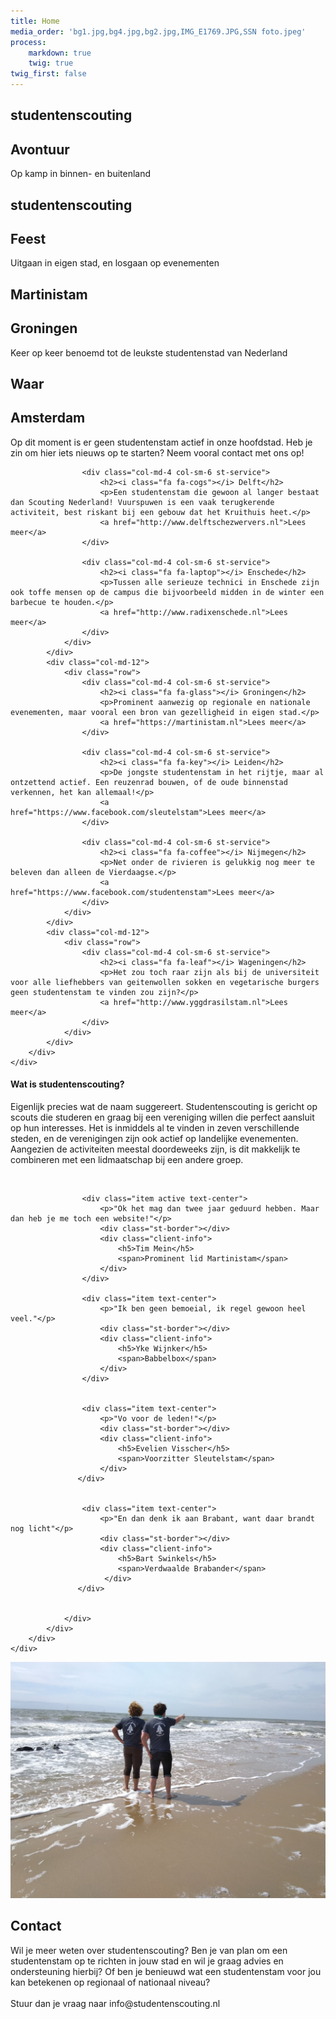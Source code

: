 ```yaml
---
title: Home
media_order: 'bg1.jpg,bg4.jpg,bg2.jpg,IMG_E1769.JPG,SSN foto.jpeg'
process:
    markdown: true
    twig: true
twig_first: false
---
```


<!-- SLIDER -->
<section id="slider">
    <div id="home-carousel" class="carousel slide" data-ride="carousel">
        <div class="carousel-inner">
            <div class="item active" style="background-image: url({{ page.media['bg1.jpg'].url }}">
                <div class="carousel-caption container">
                    <div class="row">
                        <div class="col-sm-7">
                            <h1>studentenscouting</h1>
                            <h2>Avontuur</h2>
                            <p>Op kamp in binnen- en buitenland</p>
                        </div>
                    </div>
                </div>
            </div>
            <div class="item" style="background-image: url({{ page.media['bg2.jpg'].url }})">
                <div class="carousel-caption container">
                    <div class="row">
                        <h1>studentenscouting</h1>
                        <h2>Feest</h2>
                        <p>Uitgaan in eigen stad, en losgaan op evenementen</p>
                    </div>
                </div>
            </div>
            <div class="item" style="background-image: url({{ page.media['bg4.jpg'].url }})">
                <div class="carousel-caption container">
                    <div class="row">
                        <h1>Martinistam</h1>
                        <h2>Groningen</h2>
                        <p>Keer op keer benoemd tot de leukste studentenstad van Nederland</p>
                    </div>
                </div>
            </div>
            <a class="home-carousel-left" href="#home-carousel" data-slide="prev"><i class="fa fa-angle-left"></i></a>
            <a class="home-carousel-right" href="#home-carousel" data-slide="next"><i class="fa fa-angle-right"></i></a>
        </div>
    </div> <!--/#home-carousel-->
</section>
<!-- /SLIDER -->

<!-- SERVICES -->
<section id="services">
    <div class="container">
        <div class="row">
            <div class="col-md-12">
                <div class="section-title">
                    <h1>Waar</h1>
                    <span class="st-border"></span>
                </div>
            </div>
            <div class="col-md-12">
                <div class="row">
                    <div class="col-md-4 col-sm-6 st-service">
                        <h2><i class="fa fa-university"></i> Amsterdam</h2>
                        <p>Op dit moment is er geen studentenstam actief in onze hoofdstad. Heb je zin om hier iets nieuws op te starten? Neem vooral contact met ons op!</p>
                    </div>

                    <div class="col-md-4 col-sm-6 st-service">
                        <h2><i class="fa fa-cogs"></i> Delft</h2>
                        <p>Een studentenstam die gewoon al langer bestaat dan Scouting Nederland! Vuurspuwen is een vaak terugkerende activiteit, best riskant bij een gebouw dat het Kruithuis heet.</p>
                        <a href="http://www.delftschezwervers.nl">Lees meer</a>
                    </div>

                    <div class="col-md-4 col-sm-6 st-service">
                        <h2><i class="fa fa-laptop"></i> Enschede</h2>
                        <p>Tussen alle serieuze technici in Enschede zijn ook toffe mensen op de campus die bijvoorbeeld midden in de winter een barbecue te houden.</p>
                        <a href="http://www.radixenschede.nl">Lees meer</a>
                    </div>
                </div>
            </div>
            <div class="col-md-12">
                <div class="row">
                    <div class="col-md-4 col-sm-6 st-service">
                        <h2><i class="fa fa-glass"></i> Groningen</h2>
                        <p>Prominent aanwezig op regionale en nationale evenementen, maar vooral een bron van gezelligheid in eigen stad.</p>
                        <a href="https://martinistam.nl">Lees meer</a>
                    </div>

                    <div class="col-md-4 col-sm-6 st-service">
                        <h2><i class="fa fa-key"></i> Leiden</h2>
                        <p>De jongste studentenstam in het rijtje, maar al ontzettend actief. Een reuzenrad bouwen, of de oude binnenstad verkennen, het kan allemaal!</p>
                        <a href="https://www.facebook.com/sleutelstam">Lees meer</a>
                    </div>

                    <div class="col-md-4 col-sm-6 st-service">
                        <h2><i class="fa fa-coffee"></i> Nijmegen</h2>
                        <p>Net onder de rivieren is gelukkig nog meer te beleven dan alleen de Vierdaagse.</p>
                        <a href="https://www.facebook.com/studentenstam">Lees meer</a>
                    </div>
                </div>
            </div>
            <div class="col-md-12">
                <div class="row">
                    <div class="col-md-4 col-sm-6 st-service">
                        <h2><i class="fa fa-leaf"></i> Wageningen</h2>
                        <p>Het zou toch raar zijn als bij de universiteit voor alle liefhebbers van geitenwollen sokken en vegetarische burgers geen studentenstam te vinden zou zijn?</p>
                        <a href="http://www.yggdrasilstam.nl">Lees meer</a>
                    </div>
                </div>
            </div>
        </div>
    </div>
</section>
<!-- /SERVICES -->


<!-- ABOUT US -->
<section id="about-us">
    <div class="container-fluid">
        <div class="row">
            <div class="col-sm-6">
                <div class="about-us text-center">
                    <h4>Wat is studentenscouting?</h4>
                    <p>Eigenlijk precies wat de naam suggereert. Studentenscouting is gericht op scouts die studeren en graag bij een vereniging willen die perfect aansluit op hun interesses. Het is inmiddels al te vinden in zeven verschillende steden, en de verenigingen zijn ook actief op landelijke evenementen. Aangezien de activiteiten meestal doordeweeks zijn, is dit makkelijk te combineren met een lidmaatschap bij een andere groep.</p>
                </div>
            </div>
            <div class="col-sm-6 our-office">
                <div id="office-carousel" class="carousel slide" data-ride="carousel">
                    <div class="carousel-inner">
                         <div class="item active">
                            <img src="{{ page.media['IMG_E1769.JPG'].url }}" alt="">
                        </div>
                        <a class="office-carousel-left" href="#office-carousel" data-slide="prev"><i
                                class="fa fa-angle-left"></i></a>
                        <a class="office-carousel-right" href="#office-carousel" data-slide="next"><i
                                class="fa fa-angle-right"></i></a>
                    </div>
                </div> <!--/#office-carousel-->
            </div>
        </div>
    </div>
</section>
<!-- /ABOUT US -->
<!-- TESTIMONIAL -->
<section id="testimonial">
    <div class="container">
        <div class="row">
            <div class="overlay"></div>
            <div class="col-md-8 col-md-offset-2 col-sm-12">
                <div class="st-testimonials">

                    <div class="item active text-center">
                        <p>"Ok het mag dan twee jaar geduurd hebben. Maar dan heb je me toch een website!"</p>
                        <div class="st-border"></div>
                        <div class="client-info">
                            <h5>Tim Mein</h5>
                            <span>Prominent lid Martinistam</span>
                        </div>
                    </div>

                    <div class="item text-center">
                        <p>"Ik ben geen bemoeial, ik regel gewoon heel veel."</p>
                        <div class="st-border"></div>
                        <div class="client-info">
                            <h5>Yke Wijnker</h5>
                            <span>Babbelbox</span>
                        </div>
                    </div>


                    <div class="item text-center">
                        <p>"Vo voor de leden!"</p>
                        <div class="st-border"></div>
                        <div class="client-info">
                            <h5>Evelien Visscher</h5>
                            <span>Voorzitter Sleutelstam</span>
                        </div>
                   </div>


                    <div class="item text-center">
                        <p>"En dan denk ik aan Brabant, want daar brandt nog licht"</p>
                        <div class="st-border"></div>
                        <div class="client-info">
                            <h5>Bart Swinkels</h5>
                            <span>Verdwaalde Brabander</span>
                         </div>
                   </div>


                </div>
            </div>
        </div>
    </div>
</section>
<!-- /TESTIMONIAL -->


<!-- CONTACT -->
![](SSN%20foto.jpeg)
<section id="contact">
    <div class="container-fluid">
        <div class="row">
            <div class="col-md-12">
                <div class="section-title">
                    <h1>Contact</h1>
                    <span class="st-border"></span>
                </div>
            </div>
            <div class="col-sm-4 contact-info">
                <p class="contact-content">
                    Wil je meer weten over studentenscouting? Ben je van plan om een studentenstam op te richten in jouw stad en wil je graag advies en ondersteuning hierbij? Of ben je benieuwd wat een studentenstam voor jou kan betekenen op regionaal of nationaal niveau?
                    <br><br>
                    Stuur dan je vraag naar info@studentenscouting.nl
                </p>
            </div>
        </div>
    </div>
</section>
<!-- /CONTACT -->
